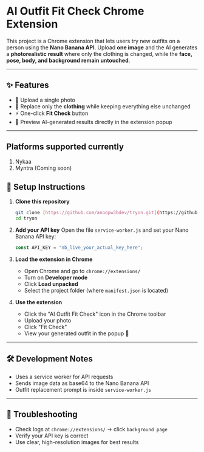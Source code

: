 # AI Outfit Fit Check Chrome Extension

This project is a Chrome extension that lets users try new outfits on a person using the **Nano Banana API**. Upload **one image** and the AI generates a **photorealistic result** where only the clothing is changed, while the **face, pose, body, and background remain untouched**.

---

## ✨ Features

- 📸 Upload a single photo
- 👕 Replace only the **clothing** while keeping everything else unchanged
- ⚡ One-click **Fit Check** button
- 👀 Preview AI-generated results directly in the extension popup

---

## Platforms supported currently

1. Nykaa
2. Myntra (Coming soon)

## 🚀 Setup Instructions

1.  **Clone this repository**

    ```bash
    git clone [https://github.com/anoopw3bdev/tryon.git](https://github.com/anoopw3bdev/tryon.git)
    cd tryon
    ```

2.  **Add your API key**
    Open the file `service-worker.js` and set your Nano Banana API key:

    ```js
    const API_KEY = "nb_live_your_actual_key_here";
    ```

3.  **Load the extension in Chrome**

    - Open Chrome and go to `chrome://extensions/`
    - Turn on **Developer mode**
    - Click **Load unpacked**
    - Select the project folder (where `manifest.json` is located)

4.  **Use the extension**
    - Click the "AI Outfit Fit Check" icon in the Chrome toolbar
    - Upload your photo
    - Click "Fit Check"
    - View your generated outfit in the popup 🎉

---

## 🛠 Development Notes

- Uses a service worker for API requests
- Sends image data as base64 to the Nano Banana API
- Outfit replacement prompt is inside `service-worker.js`

---

## 🐞 Troubleshooting

- Check logs at `chrome://extensions/` → click `background page`
- Verify your API key is correct
- Use clear, high-resolution images for best results
